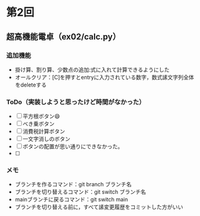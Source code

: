 # 第2回
## 超高機能電卓（ex02/calc.py）
### 追加機能
- 掛け算、割り算、少数点の追加:式に入れて計算できるようにした
- オールクリア：[C]を押すとentryに入力されている数字，数式䛾文字列全体をdeleteする
### ToDo（実装しようと思ったけど時間がなかった）
- [ ] 平方根ボタン:smile:
- [ ] べき乗ボタン
- [ ] 消費税計算ボタン
- [ ] 一文字消しのボタン
- [ ] ボタンの配置が思い通りにできなかった。
- [ ] 
### メモ
- ブランチを作るコマンド：git branch ブランチ名
- ブランチを切り替えるコマンド：git switch ブランチ名
- mainブランチに戻るコマンド：git switch main
- ブランチを切り替える前に，すべて䛾変更履歴をコミットした方がいい